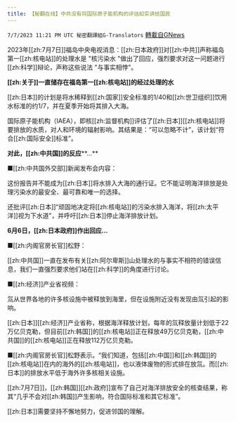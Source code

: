 ```yaml
---
title: 【秘翻在线】中共没有将国际原子能机构的评估如实讲给国民
---
```

`7/7/2023 11:21 PM UTC 秘密翻譯組G-Translators` [轉載自GNews](https://gnews.org/articles/1444480)

 2023年[[zh:7月7日]]福岛中央电视消息：[[zh:日本政府]]对[[zh:中共]]声称福岛第一[[zh:核电站]]的处理水是 "核污染水 "做出了回应，强烈要求对这一问题进行[[zh:科学]]辩论，声称这些说法 "与事实相悖"。

**[[zh:关于]]一直储存在福岛第一[[zh:核电站]]的经过处理的水**

[[zh:日本]]的计划是将水稀释到[[zh:国家]]安全标准的1/40和[[zh:世卫组织]]饮用水标准的约1/7，并在夏季开始将其排入大海。

国际原子能机构（IAEA），即核[[zh:监督机构]]评估了[[zh:日本]][[zh:核电站]]将要排放的水质，对人和环境的辐射影响。其结果是：“可以忽略不计”，该计划“符合[[zh:国际安全]]标准”。

**对此，[[zh:中共国]]的反应****...**

■[[zh:中共国外交部]]新闻发布会内容：

这份报告并不能成为[[zh:日本]]将水排入大海的通行证。它不能证明海洋排放是处理污染水的最安全、最可靠和唯一的选择。

还批评[[zh:日本]]“顽固地决定将[[zh:核电站]]的污染水排入海洋，将[[zh:太平洋]]视为下水道"，并呼吁[[zh:日本]]停止海洋排放计划。

**6****月****6****日，[[zh:日本政府]]作出回应****...**

■[[zh:内阁官房长官]]松野：

[[zh:中共国]]一直在发布有关[[zh:阿尔卑斯]]山处理水的与事实不相符的错误信息，我们一直强烈要求他们站在[[zh:科学]]的角度进行讨论。

■[[zh:经济]]产业省视频：

氚从世界各地的许多核设施中被释放到海里，但在设施附近没有发现由氚引起的影响。

[[zh:日本]][[zh:经济]]产业省称，根据海洋释放计划，每年的氚释放量计划低于22万亿贝克勒，但目前[[zh:韩国]]的[[zh:核电站]]正在释放49万亿贝克勒，[[zh:中共国]]的[[zh:核电站]]正在释放112万亿贝克勒。

■[[zh:内阁官房长官]]松野表示。“我们知道，包括[[zh:中国]]和[[zh:韩国]]的[[zh:核电站]]在内的海外的[[zh:核电站]]，也以液体废物的形式排在放氚。而[[zh:日本]]的排放水平低于海外许多核相关设施。

[[zh:7月7日]]，[[zh:韩国]][[zh:政府]]宣布了自己对海洋排放安全的核查结果，称其“几乎不会对[[zh:韩国]]产生影响，符合国际标准和其它标准”。

[[zh:日本]]需要坚持不懈地努力，促进邻国的理解。
